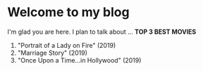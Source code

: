# Welcome to my blog

I'm glad you are here. I plan to talk about ...
**TOP 3 BEST MOVIES**  
1. "Portrait of a Lady on Fire" (2019)  
2. "Marriage Story" (2019)  
3. "Once Upon a Time…in Hollywood" (2019)  
